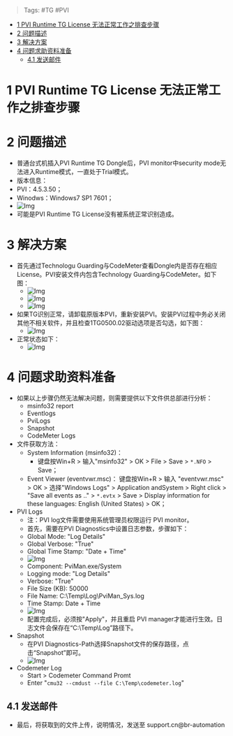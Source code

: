 > Tags: #TG #PVI
- [1 PVI Runtime TG License 无法正常工作之排查步骤](#1%20PVI%20Runtime%20TG%20License%20%E6%97%A0%E6%B3%95%E6%AD%A3%E5%B8%B8%E5%B7%A5%E4%BD%9C%E4%B9%8B%E6%8E%92%E6%9F%A5%E6%AD%A5%E9%AA%A4)
- [2 问题描述](#2%20%E9%97%AE%E9%A2%98%E6%8F%8F%E8%BF%B0)
- [3 解决方案](#3%20%E8%A7%A3%E5%86%B3%E6%96%B9%E6%A1%88)
- [4 问题求助资料准备](#4%20%E9%97%AE%E9%A2%98%E6%B1%82%E5%8A%A9%E8%B5%84%E6%96%99%E5%87%86%E5%A4%87)
	- [4.1 发送邮件](#4.1%20%E5%8F%91%E9%80%81%E9%82%AE%E4%BB%B6)

# 1 PVI Runtime TG License 无法正常工作之排查步骤

# 2 问题描述

- 普通台式机插入PVI Runtime TG Dongle后，PVI monitor中security mode无法进入Runtime模式，一直处于Trial模式。
- 版本信息：
- PVI：4.5.3.50；
- Winodws：Windows7 SP1 7601；
- ![Img](FILES/030[TG]%20PVI%20Runtime%20TG%20License%20无法正常工作之排查步骤.md/img-20220615142648.png)
- 可能是PVI Runtime TG License没有被系统正常识别造成。

# 3 解决方案

- 首先通过Technologu Guarding与CodeMeter查看Dongle内是否存在相应License。PVI安装文件内包含Technology Guarding与CodeMeter。如下图：
    - ![Img](FILES/030[TG]%20PVI%20Runtime%20TG%20License%20无法正常工作之排查步骤.md/img-20220615142849.png)
    - ![Img](FILES/030[TG]%20PVI%20Runtime%20TG%20License%20无法正常工作之排查步骤.md/img-20220615150706.png)
    - ![Img](FILES/030[TG]%20PVI%20Runtime%20TG%20License%20无法正常工作之排查步骤.md/img-20220615150723.png)
- 如果TG识别正常，请卸载原版本PVI，重新安装PVI。安装PVI过程中务必关闭其他不相关软件，并且检查1TG0500.02驱动选项是否勾选，如下图：
    - ![Img](FILES/030[TG]%20PVI%20Runtime%20TG%20License%20无法正常工作之排查步骤.md/img-20220615150858.png)
- 正常状态如下：
    - ![Img](FILES/030[TG]%20PVI%20Runtime%20TG%20License%20无法正常工作之排查步骤.md/img-20220615150927.png)

# 4 问题求助资料准备

- 如果以上步骤仍然无法解决问题，则需要提供以下文件供总部进行分析：
	- msinfo32 report
	- Eventlogs
	- PviLogs
	- Snapshot
	- CodeMeter Logs
- 文件获取方法：
    - System Information (msinfo32)：
        - 键盘按Win+R > 输入"msinfo32" > OK > File > Save > `*.NFO` > Save；
    - Event Viewer (eventvwr.msc)：
        键盘按Win+R > 输入 "eventvwr.msc" > OK > 选择"Windows Logs" > Application andSystem > Right click > "Save all events as .." > `*.evtx` > Save > Display information for these languages: English (United States) > OK；
- PVI Logs
    - 注：PVI log文件需要使用系统管理员权限运行 PVI monitor。
    - 首先，需要在PVI Diagnostics中设置日志参数，步骤如下：
    - Global Mode: "Log Details"
    - Global Verbose: "True"
    - Global Time Stamp: "Date + Time"
    - ![Img](./FILES/030[TG]%20PVI%20Runtime%20TG%20License%20无法正常工作之排查步骤.md/img-20220615151154.png)
    - Component: PviMan.exe/System
    - Logging mode: "Log Details"
    - Verbose: "True"
    - File Size (KB): 50000
    - File Name: C:\Temp\Log\PviMan_Sys.log
    - Time Stamp: Date + Time
    - ![Img](./FILES/030[TG]%20PVI%20Runtime%20TG%20License%20无法正常工作之排查步骤.md/img-20220615151230.png)
    - 配置完成后，必须按"Apply"，并且重启 PVI manager才能进行生效。日志文件会保存在“C:\Temp\Log”路径下。
- Snapshot
    - 在PVI Diagnostics-Path选择Snapshot文件的保存路径，点击“Snapshot”即可。
    - ![Img](FILES/030[TG]%20PVI%20Runtime%20TG%20License%20无法正常工作之排查步骤.md/img-20220615151315.png)
- Codemeter Log
    - Start > Codemeter Command Promt
    - Enter "`cmu32 --cmdust --file C:\Temp\codemeter.log`"

## 4.1 发送邮件

- 最后，将获取到的文件上传，说明情况，发送至 support.cn@br-automation
